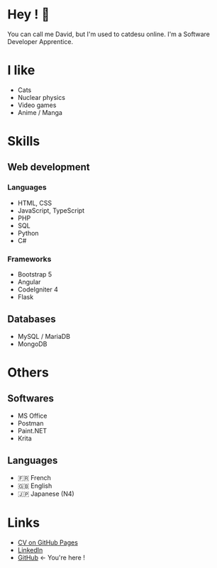 # Hey ! 👋

You can call me David, but I'm used to catdesu online. I'm a Software Developer Apprentice.

# I like
- Cats
- Nuclear physics
- Video games
- Anime / Manga

# Skills
## Web development
### Languages
- HTML, CSS
- JavaScript, TypeScript
- PHP
- SQL
- Python
- C#

### Frameworks
- Bootstrap 5
- Angular
- CodeIgniter 4
- Flask

## Databases
- MySQL / MariaDB
- MongoDB

# Others
## Softwares
- MS Office
- Postman
- Paint.NET
- Krita

## Languages
- :fr: French
- :gb: English
- :jp: Japanese (N4)

# Links
- [CV on GitHub Pages](https://catdesu.github.io/)
- [LinkedIn](https://www.linkedin.com/in/aeschlimann-david)
- [GitHub](https://github.com/catdesu) ← You're here !
